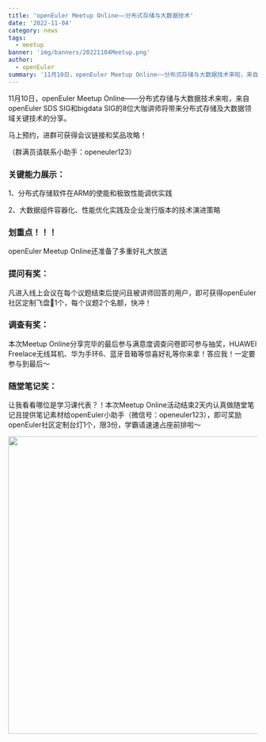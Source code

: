 ```yaml
---
title: 'openEuler Meetup Online——分布式存储与大数据技术'
date: '2022-11-04'
category: news
tags:
  - meetup
banner: 'img/banners/20221104Meetup.png'
author:
  - openEuler
summary: '11月10日，openEuler Meetup Online——分布式存储与大数据技术来啦，来自openEuler SDS SIG和bigdata SIG的8位大咖讲师将带来分布式存储及大数据领域关键技术的分享。'
---
```




11月10日，openEuler Meetup Online——分布式存储与大数据技术来啦，来自openEuler SDS SIG和bigdata SIG的8位大咖讲师将带来分布式存储及大数据领域关键技术的分享。


马上预约，进群可获得会议链接和奖品攻略！

（群满员请联系小助手：openeuler123）

### 关键能力展示：


1、分布式存储软件在ARM的使能和极致性能调优实践

2、大数据组件容器化、性能优化实践及企业发行版本的技术演进策略



### 划重点！！！


openEuler Meetup Online还准备了多重好礼大放送


### 提问有奖：

凡进入线上会议在每个议题结束后提问且被讲师回答的用户，即可获得openEuler社区定制飞盘🥏1个，每个议题2个名额，快冲！



### 调查有奖：

本次Meetup Online分享完毕的最后参与满意度调查问卷即可参与抽奖，HUAWEI Freelace无线耳机、华为手环6、蓝牙音箱等惊喜好礼等你来拿！答应我！一定要参与到最后～



### 随堂笔记奖：

让我看看哪位是学习课代表？！本次Meetup Online活动结束2天内认真做随堂笔记且提供笔记素材给openEuler小助手（微信号：openeuler123），即可奖励openEuler社区定制台灯1个，限3份，学霸请速速占座前排啦～

<img src="/img/news/20221104Meetup/1.png" width="600">